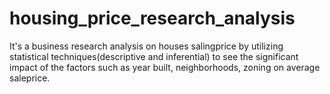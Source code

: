 # housing_price_research_analysis
It's a business research analysis on houses salingprice by utilizing statistical techniques(descriptive and inferential) to see the significant impact of the factors such as year built, neighborhoods, zoning on average saleprice. 

